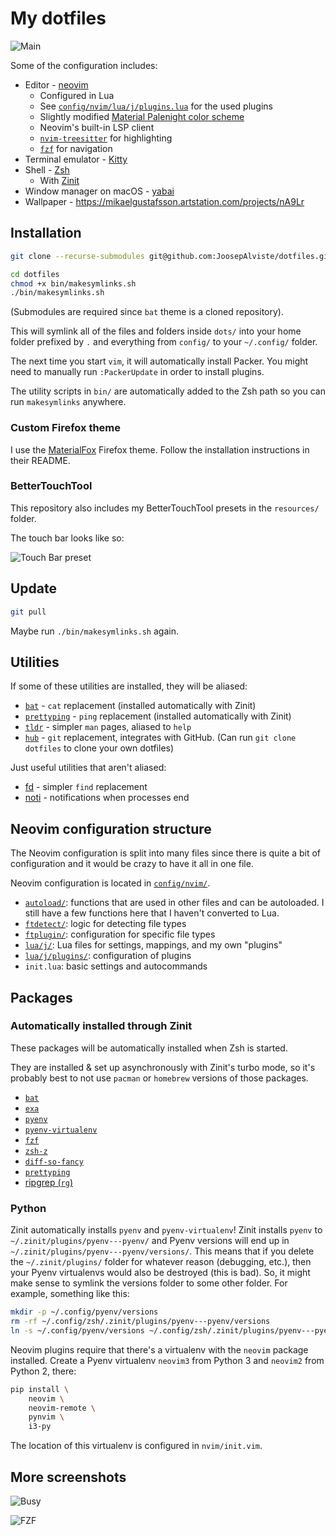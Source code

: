 # My dotfiles

![Main](https://raw.githubusercontent.com/JoosepAlviste/dotfiles/master/img/Main.png)

Some of the configuration includes:

* Editor - [neovim](https://neovim.io)
    * Configured in Lua
    * See [`config/nvim/lua/j/plugins.lua`](./config/nvim/lua/j/plugins.lua) for 
      the used plugins
    * Slightly modified [Material Palenight color 
      scheme](https://github.com/kaicataldo/material.vim/)
    * Neovim's built-in LSP client
    * [`nvim-treesitter`](https://github.com/nvim-treesitter/nvim-treesitter/) 
      for highlighting
    * [`fzf`](https://github.com/junegunn/fzf) for navigation
* Terminal emulator - [Kitty](https://sw.kovidgoyal.net/kitty)
* Shell - [Zsh](https://www.zsh.org)
    * With [Zinit](https://github.com/zdharma/zinit/)
* Window manager on macOS - [yabai](https://github.com/koekeishiya/yabai)
* Wallpaper - https://mikaelgustafsson.artstation.com/projects/nA9Lr


## Installation

```sh
git clone --recurse-submodules git@github.com:JoosepAlviste/dotfiles.git

cd dotfiles
chmod +x bin/makesymlinks.sh
./bin/makesymlinks.sh
```

(Submodules are required since `bat` theme is a cloned repository).

This will symlink all of the files and folders inside `dots/` into your home 
folder prefixed by `.` and everything from `config/` to your `~/.config/` 
folder.

The next time you start `vim`, it will automatically install Packer. You might 
need to manually run `:PackerUpdate` in order to install plugins.

The utility scripts in `bin/` are automatically added to the Zsh path so you can 
run `makesymlinks` anywhere.


### Custom Firefox theme

I use the [MaterialFox](https://github.com/muckSponge/MaterialFox) Firefox 
theme. Follow the installation instructions in their README.


### BetterTouchTool

This repository also includes my BetterTouchTool presets in the `resources/` 
folder.

The touch bar looks like so:

![Touch Bar 
preset](https://raw.githubusercontent.com/JoosepAlviste/dotfiles/master/img/TouchBar.png)


## Update

```bash
git pull
```

Maybe run `./bin/makesymlinks.sh` again.


## Utilities

If some of these utilities are installed, they will be aliased:

* [`bat`](https://github.com/sharkdp/bat) - `cat` replacement (installed 
  automatically with Zinit)
* [`prettyping`](https://github.com/denilsonsa/prettyping) - `ping` 
  replacement (installed automatically with Zinit)
* [`tldr`](http://tldr.sh/) - simpler `man` pages, aliased to `help`
* [`hub`](https://github.com/github/hub) - `git` replacement, integrates with 
  GitHub. (Can run `git clone dotfiles` to clone your own dotfiles)

Just useful utilities that aren't aliased:

* [fd](https://github.com/sharkdp/fd/) - simpler `find` replacement
* [noti](https://github.com/variadico/noti) - notifications when processes end


## Neovim configuration structure

The Neovim configuration is split into many files since there is quite a bit of 
configuration and it would be crazy to have it all in one file.

Neovim configuration is located in [`config/nvim/`](./config/nvim).

* [`autoload/`](./config/nvim/autoload): functions that are used in other files 
  and can be autoloaded. I still have a few functions here that I haven't 
  converted to Lua.
* [`ftdetect/`](./config/nvim/ftdetect): logic for detecting file types
* [`ftplugin/`](./config/nvim/ftplugin): configuration for specific file types
* [`lua/j/`](./config/nvim/lua/j): Lua files for settings, mappings, and my own 
  "plugins"
* [`lua/j/plugins/`](./config/nvim/lua/j/plugins): configuration of plugins
* `init.lua`: basic settings and autocommands


## Packages

### Automatically installed through Zinit

These packages will be automatically installed when Zsh is started.

They are installed & set up asynchronously with Zinit's turbo mode, so it's 
probably best to not use `pacman` or `homebrew` versions of those packages.

* [`bat`](https://github.com/sharkdp/bat)
* [`exa`](https://github.com/ogham/exa)
* [`pyenv`](https://github.com/pyenv/pyenv)
* [`pyenv-virtualenv`](https://github.com/pyenv/pyenv-virtualenv)
* [`fzf`](https://github.com/junegunn/fzf)
* [`zsh-z`](https://github.com/agkozak/zsh-z)
* [`diff-so-fancy`](https://github.com/zdharma/zsh-diff-so-fancy)
* [`prettyping`](https://github.com/denilsonsa/prettyping)
* [ripgrep (`rg`)](https://github.com/BurntSushi/ripgrep)


### Python

Zinit automatically installs `pyenv` and `pyenv-virtualenv`! Zinit installs 
`pyenv` to `~/.zinit/plugins/pyenv---pyenv/` and Pyenv versions will end up in 
`~/.zinit/plugins/pyenv---pyenv/versions/`. This means that if you delete the 
`~/.zinit/plugins/` folder for whatever reason (debugging, etc.), then your 
Pyenv virtualenvs would also be destroyed (this is bad). So, it might make 
sense to symlink the versions folder to some other folder. For example, 
something like this:

```sh
mkdir -p ~/.config/pyenv/versions
rm -rf ~/.config/zsh/.zinit/plugins/pyenv---pyenv/versions
ln -s ~/.config/pyenv/versions ~/.config/zsh/.zinit/plugins/pyenv---pyenv/versions
```

Neovim plugins require that there's a virtualenv with the `neovim` package 
installed. Create a Pyenv virtualenv `neovim3` from Python 3 and `neovim2` from 
Python 2, there:

```bash
pip install \
    neovim \
    neovim-remote \
    pynvim \
    i3-py
```

The location of this virtualenv is configured in `nvim/init.vim`.


## More screenshots

![Busy](https://raw.githubusercontent.com/JoosepAlviste/dotfiles/master/img/Busy.png)

![FZF](https://raw.githubusercontent.com/JoosepAlviste/dotfiles/master/img/FZF.png)

